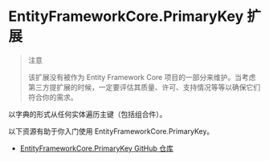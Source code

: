 # EntityFrameworkCore.PrimaryKey 扩展

> 注意
>
> 该扩展没有被作为 Entity Framework Core 项目的一部分来维护。当考虑第三方提扩展的时候，一定要评估其质量、许可、支持情况等等以确保它们符合你的需求。

以字典的形式从任何实体遍历主键（包括组合件）。

以下资源有助于你入门使用 EntityFrameworkCore.PrimaryKey。

* [EntityFrameworkCore.PrimaryKey GitHub 仓库](https://github.com/NickStrupat/EntityFramework.PrimaryKey/)